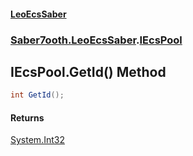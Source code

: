 #### [LeoEcsSaber](index.md 'index')
### [Saber7ooth.LeoEcsSaber](Saber7ooth.LeoEcsSaber.md 'Saber7ooth.LeoEcsSaber').[IEcsPool](IEcsPool.md 'Saber7ooth.LeoEcsSaber.IEcsPool')

## IEcsPool.GetId() Method

```csharp
int GetId();
```

#### Returns
[System.Int32](https://docs.microsoft.com/en-us/dotnet/api/System.Int32 'System.Int32')